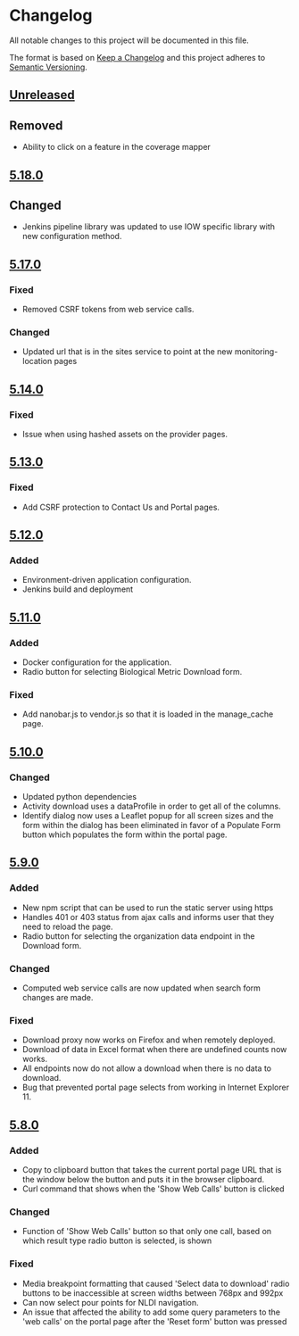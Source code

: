 # Changelog
All notable changes to this project will be documented in this file.

The format is based on [Keep a Changelog](http://keepachangelog.com/en/1.0.0/)
and this project adheres to [Semantic Versioning](http://semver.org/spec/v2.0.0.html).

## [Unreleased](https://github.com/NWQMC/WQP_UI/compare/WQP_UI-5.18.0...master)
## Removed
- Ability to click on a feature in the coverage mapper

## [5.18.0](https://github.com/NWQMC/WQP_UI/compare/WQP_UI-5.17.0...WQP_UI-5.18.0)
## Changed
- Jenkins pipeline library was updated to use IOW specific library with new 
configuration method.

## [5.17.0](https://github.com/NWQMC/WQP_UI/compare/WQP_UI-5.14.0...WQP_UI-5.17.0)
### Fixed
- Removed CSRF tokens from web service calls.

### Changed
- Updated url that is in the sites service to point at the new monitoring-location pages

## [5.14.0](https://github.com/NWQMC/WQP_UI/compare/WQP_UI-5.13.0...WQP_UI-5.14.0)
### Fixed
- Issue when using hashed assets on the provider pages.

## [5.13.0](https://github.com/NWQMC/WQP_UI/compare/WQP_UI-5.12.0...WQP_UI-5.13.0)
### Fixed
- Add CSRF protection to Contact Us and Portal pages.

## [5.12.0](https://github.com/NWQMC/WQP_UI/compare/WQP_UI-5.11.0...WQP_UI-5.12.0)
### Added
- Environment-driven application configuration.
- Jenkins build and deployment

## [5.11.0](https://github.com/NWQMC/WQP_UI/compare/WQP_UI-5.10.0...WQP_UI-5.11.0)
### Added
- Docker configuration for the application.
- Radio button for selecting Biological Metric Download form.

### Fixed
- Add nanobar.js to vendor.js so that it is loaded in the manage_cache page.

## [5.10.0](https://github.com/NWQMC/WQP_UI/compare/WQP_UI-5.9.0...WQP_UI-5.10.0)
### Changed
- Updated python dependencies
- Activity download uses a dataProfile in order to get all of the columns.
- Identify dialog now uses a Leaflet popup for all screen sizes and the form within the dialog has
been eliminated in favor of a Populate Form button which populates the form within the portal page.

## [5.9.0](https://github.com/NWQMC/WQP_UI/compare/WQP_UI-5.8.0...WQP_UI-5.9.0)
### Added
- New npm script that can be used to run the static server using https
- Handles 401 or 403 status from ajax calls and informs user that they need to reload the page.
- Radio button for selecting the organization data endpoint in the Download form.

### Changed
- Computed web service calls are now updated when search form changes are made.

### Fixed
- Download proxy now works on Firefox and when remotely deployed.
- Download of data in Excel format when there are undefined counts now works.
- All endpoints now do not allow a download when there is no data to download.
- Bug that prevented portal page selects from working in Internet Explorer 11.

## [5.8.0](https://github.com/NWQMC/WQP_UI/compare/WQP_UI-5.7.0...WQP_UI-5.8.0)
### Added
- Copy to clipboard button that takes the current portal page URL that is the window below the button and puts it in
the browser clipboard.
- Curl command that shows when the 'Show Web Calls' button is clicked

### Changed
- Function of 'Show Web Calls' button so that only one call, based on which result type radio button is selected, is shown

### Fixed
- Media breakpoint formatting that caused 'Select data to download' radio buttons to be inaccessible at screen widths
between 768px and 992px
- Can now select pour points for NLDI navigation.
- An issue that affected the ability to add some query parameters to the 'web calls' on the portal page after the 'Reset
form' button was pressed


